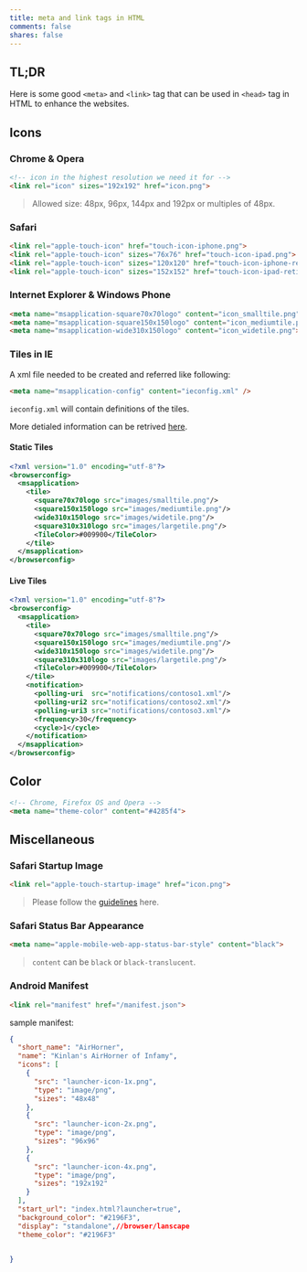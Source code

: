 ```yaml
---
title: meta and link tags in HTML
comments: false
shares: false
---
```

## TL;DR

Here is some good `<meta>` and `<link>` tag that can be used in `<head>` tag in HTML to enhance the websites.

## Icons

### Chrome & Opera

```html
<!-- icon in the highest resolution we need it for -->
<link rel="icon" sizes="192x192" href="icon.png">
```

> Allowed size: 48px, 96px, 144px and 192px or multiples of 48px.

### Safari

```html
<link rel="apple-touch-icon" href="touch-icon-iphone.png">
<link rel="apple-touch-icon" sizes="76x76" href="touch-icon-ipad.png">
<link rel="apple-touch-icon" sizes="120x120" href="touch-icon-iphone-retina.png">
<link rel="apple-touch-icon" sizes="152x152" href="touch-icon-ipad-retina.png">
```

### Internet Explorer & Windows Phone

```html
<meta name="msapplication-square70x70logo" content="icon_smalltile.png">
<meta name="msapplication-square150x150logo" content="icon_mediumtile.png">
<meta name="msapplication-wide310x150logo" content="icon_widetile.png">
```

### Tiles in IE
A xml file needed to be created and referred like following:

```html
<meta name="msapplication-config" content="ieconfig.xml" />
```

`ieconfig.xml` will contain definitions of the tiles.

More detialed information can be retrived [here][1].

#### Static Tiles

```xml
<?xml version="1.0" encoding="utf-8"?>
<browserconfig>
  <msapplication>
    <tile>
      <square70x70logo src="images/smalltile.png"/>
      <square150x150logo src="images/mediumtile.png"/>
      <wide310x150logo src="images/widetile.png"/>
      <square310x310logo src="images/largetile.png"/>
      <TileColor>#009900</TileColor>
    </tile>
  </msapplication>
</browserconfig>
```

#### Live Tiles

```xml
<?xml version="1.0" encoding="utf-8"?>
<browserconfig>
  <msapplication>
    <tile>
      <square70x70logo src="images/smalltile.png"/>
      <square150x150logo src="images/mediumtile.png"/>
      <wide310x150logo src="images/widetile.png"/>
      <square310x310logo src="images/largetile.png"/>
      <TileColor>#009900</TileColor>
    </tile>
    <notification>
      <polling-uri  src="notifications/contoso1.xml"/>
      <polling-uri2 src="notifications/contoso2.xml"/>
      <polling-uri3 src="notifications/contoso3.xml"/>
      <frequency>30</frequency>
      <cycle>1</cycle>
    </notification>
  </msapplication>
</browserconfig>
```

## Color

```html
<!-- Chrome, Firefox OS and Opera -->
<meta name="theme-color" content="#4285f4">
```

## Miscellaneous

### Safari Startup Image

```html
<link rel="apple-touch-startup-image" href="icon.png">
```

> Please follow the [guidelines](https://developer.apple.com/library/ios/documentation/AppleApplications/Reference/SafariWebContent/ConfiguringWebApplications/ConfiguringWebApplications.html) here.

### Safari Status Bar Appearance

```html
<meta name="apple-mobile-web-app-status-bar-style" content="black">
```

> `content` can be `black` or `black-translucent`.

### Android Manifest

```html
<link rel="manifest" href="/manifest.json">
```

sample manifest:
```json
{
  "short_name": "AirHorner",
  "name": "Kinlan's AirHorner of Infamy",
  "icons": [
    {
      "src": "launcher-icon-1x.png",
      "type": "image/png",
      "sizes": "48x48"
    },
    {
      "src": "launcher-icon-2x.png",
      "type": "image/png",
      "sizes": "96x96"
    },
    {
      "src": "launcher-icon-4x.png",
      "type": "image/png",
      "sizes": "192x192"
    }
  ],
  "start_url": "index.html?launcher=true",
  "background_color": "#2196F3",
  "display": "standalone",//browser/lanscape
  "theme_color": "#2196F3"


}

```

[1]: https://docs.microsoft.com/en-us/previous-versions/windows/internet-explorer/ie-developer/samples/dn455115(v=vs.85)
